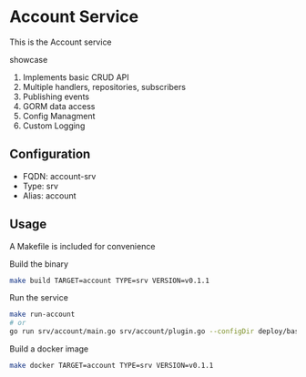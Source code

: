 # Account Service

This is the Account service

showcase

1. Implements basic CRUD API
2. Multiple handlers, repositories, subscribers
3. Publishing events
4. GORM data access
5. Config Managment
6. Custom Logging

## Configuration

- FQDN: account-srv
- Type: srv
- Alias: account

## Usage

A Makefile is included for convenience

Build the binary

```bash
make build TARGET=account TYPE=srv VERSION=v0.1.1
```

Run the service

```bash
make run-account
# or
go run srv/account/main.go srv/account/plugin.go --configDir deploy/bases/account-srv/config
```

Build a docker image

```bash
make docker TARGET=account TYPE=srv VERSION=v0.1.1
```
